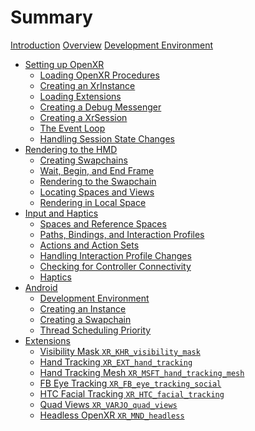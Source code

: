 # Summary

[Introduction](./introduction.md)
[Overview](./overview.md)
[Development Environment](./development_environment.md)
- [Setting up OpenXR](./setup/README.md)
  - [Loading OpenXR Procedures](./setup/loading_openxr_procedures.md)
  - [Creating an XrInstance](./setup/creating_an_instance.md)
  - [Loading Extensions](./setup/loading_extensions.md)
  - [Creating a Debug Messenger](./setup/creating_a_debug_messenger.md)
  - [Creating a XrSession](./setup/creating_a_session.md)
  - [The Event Loop](./setup/the_event_loop.md)
  - [Handling Session State Changes](./setup/handling_session_state_changes.md)
- [Rendering to the HMD](./graphics/README.md)
  - [Creating Swapchains](./graphics/creating_swapchains.md)
  - [Wait, Begin, and End Frame](./graphics/wait_begin_and_end_frame.md)
  - [Rendering to the Swapchain](./graphics/rendering_to_the_swapchain.md)
  - [Locating Spaces and Views](./graphics/locating_spaces_and_views.md)
  - [Rendering in Local Space](./graphics/rendering_in_local_space.md)
- [Input and Haptics](./actions/README.md)
  - [Spaces and Reference Spaces](./actions/spaces_and_reference_spaces.md)
  - [Paths, Bindings, and Interaction Profiles](./actions/paths_bindings_and_interaction_profiles.md)
  - [Actions and Action Sets](./actions/actions_and_action_sets.md)
  - [Handling Interaction Profile Changes](./actions/handling_interaction_profile_changes.md)
  - [Checking for Controller Connectivity](./actions/checking_for_controller_connectivity.md)
  - [Haptics](./actions/haptics.md)
- [Android](./android/README.md)
  - [Development Environment](./android/development_environment.md)
  - [Creating an Instance](./android/creating_an_instance.md)
  - [Creating a Swapchain](./android/creating_an_instance.md)
  - [Thread Scheduling Priority](./android/creating_an_instance.md)
- [Extensions](./extensions/README.md)
  - [Visibility Mask `XR_KHR_visibility_mask`](./actions/visibility_mask.md)
  - [Hand Tracking `XR_EXT_hand_tracking`](./actions/hand_tracking.md)
  - [Hand Tracking Mesh `XR_MSFT_hand_tracking_mesh`]()
  - [FB Eye Tracking `XR_FB_eye_tracking_social`]()
  - [HTC Facial Tracking `XR_HTC_facial_tracking`]()
  - [Quad Views `XR_VARJO_quad_views`]()
  - [Headless OpenXR `XR_MND_headless`]()
